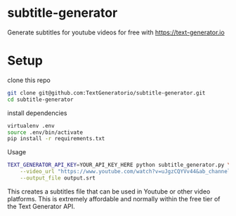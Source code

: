 # subtitle-generator
Generate subtitles for youtube videos for free with https://text-generator.io



# Setup

clone this repo

```bash
git clone git@github.com:TextGeneratorio/subtitle-generator.git 
cd subtitle-generator
```

install dependencies

```bash
virtualenv .env
source .env/bin/activate
pip install -r requirements.txt
```


Usage

```bash
TEXT_GENERATOR_API_KEY=YOUR_API_KEY_HERE python subtitle_generator.py \
    --video_url "https://www.youtube.com/watch?v=uJgzCQYVv44&ab_channel=LeviTheGiant" \
    --output_file output.srt
```

This creates a subtitles file that can be used in Youtube or other video platforms.
This is extremely affordable and normally within the free tier of the Text Generator API.
